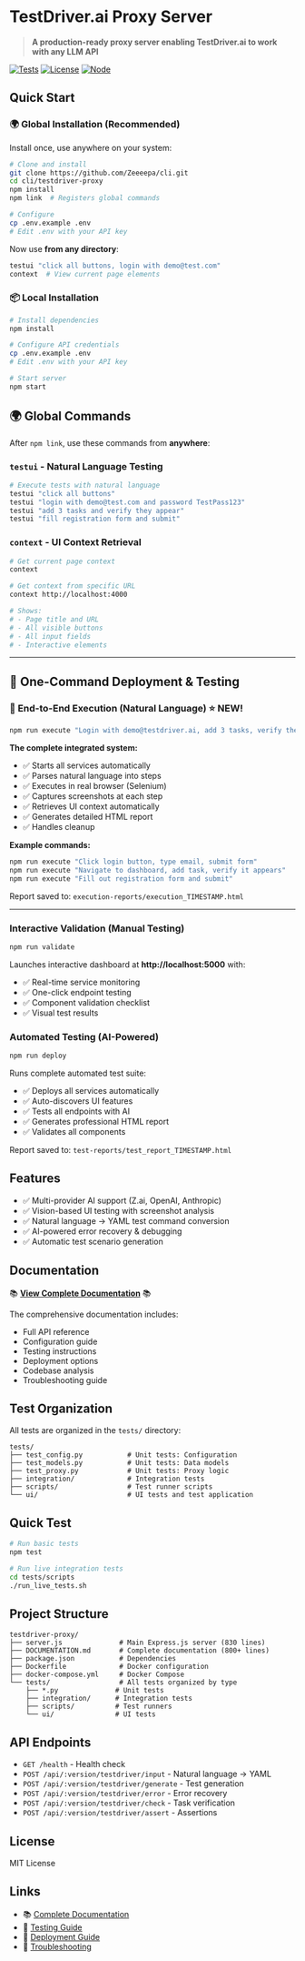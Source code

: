 # TestDriver.ai Proxy Server

> **A production-ready proxy server enabling TestDriver.ai to work with any LLM API**

[![Tests](https://img.shields.io/badge/tests-passing-brightgreen)]()
[![License](https://img.shields.io/badge/license-MIT-blue.svg)]()
[![Node](https://img.shields.io/badge/node-%3E%3D16-green)]()

## Quick Start

### 🌍 **Global Installation (Recommended)**
Install once, use anywhere on your system:

```bash
# Clone and install
git clone https://github.com/Zeeeepa/cli.git
cd cli/testdriver-proxy
npm install
npm link  # Registers global commands

# Configure
cp .env.example .env
# Edit .env with your API key
```

Now use **from any directory**:
```bash
testui "click all buttons, login with demo@test.com"
context  # View current page elements
```

### 📦 **Local Installation**
```bash
# Install dependencies
npm install

# Configure API credentials
cp .env.example .env
# Edit .env with your API key

# Start server
npm start
```

## 🌍 Global Commands

After `npm link`, use these commands from **anywhere**:

### **`testui` - Natural Language Testing**
```bash
# Execute tests with natural language
testui "click all buttons"
testui "login with demo@test.com and password TestPass123"
testui "add 3 tasks and verify they appear"
testui "fill registration form and submit"
```

### **`context` - UI Context Retrieval**
```bash
# Get current page context
context

# Get context from specific URL
context http://localhost:4000

# Shows:
# - Page title and URL
# - All visible buttons
# - All input fields
# - Interactive elements
```

---

## 🚀 One-Command Deployment & Testing

### **🎯 End-to-End Execution (Natural Language)** ⭐ NEW!
```bash
npm run execute "Login with demo@testdriver.ai, add 3 tasks, verify they appear"
```

**The complete integrated system:**
- ✅ Starts all services automatically
- ✅ Parses natural language into steps
- ✅ Executes in real browser (Selenium)
- ✅ Captures screenshots at each step
- ✅ Retrieves UI context automatically
- ✅ Generates detailed HTML report
- ✅ Handles cleanup

**Example commands:**
```bash
npm run execute "Click login button, type email, submit form"
npm run execute "Navigate to dashboard, add task, verify it appears"
npm run execute "Fill out registration form and submit"
```

Report saved to: `execution-reports/execution_TIMESTAMP.html`

---

### **Interactive Validation (Manual Testing)**
```bash
npm run validate
```

Launches interactive dashboard at **http://localhost:5000** with:
- ✅ Real-time service monitoring
- ✅ One-click endpoint testing
- ✅ Component validation checklist
- ✅ Visual test results

### **Automated Testing (AI-Powered)**
```bash
npm run deploy
```

Runs complete automated test suite:
- ✅ Deploys all services automatically
- ✅ Auto-discovers UI features
- ✅ Tests all endpoints with AI
- ✅ Generates professional HTML report
- ✅ Validates all components

Report saved to: `test-reports/test_report_TIMESTAMP.html`

## Features

- ✅ Multi-provider AI support (Z.ai, OpenAI, Anthropic)
- ✅ Vision-based UI testing with screenshot analysis
- ✅ Natural language → YAML test command conversion
- ✅ AI-powered error recovery & debugging
- ✅ Automatic test scenario generation

## Documentation

📚 **[View Complete Documentation](./DOCUMENTATION.md)** 📚

The comprehensive documentation includes:
- Full API reference
- Configuration guide
- Testing instructions
- Deployment options
- Codebase analysis
- Troubleshooting guide

## Test Organization

All tests are organized in the `tests/` directory:

```
tests/
├── test_config.py           # Unit tests: Configuration
├── test_models.py           # Unit tests: Data models
├── test_proxy.py            # Unit tests: Proxy logic
├── integration/             # Integration tests
├── scripts/                 # Test runner scripts
└── ui/                      # UI tests and test application
```

## Quick Test

```bash
# Run basic tests
npm test

# Run live integration tests
cd tests/scripts
./run_live_tests.sh
```

## Project Structure

```
testdriver-proxy/
├── server.js              # Main Express.js server (830 lines)
├── DOCUMENTATION.md       # Complete documentation (800+ lines)
├── package.json           # Dependencies
├── Dockerfile             # Docker configuration
├── docker-compose.yml     # Docker Compose
└── tests/                 # All tests organized by type
    ├── *.py              # Unit tests
    ├── integration/      # Integration tests
    ├── scripts/          # Test runners
    └── ui/               # UI tests
```

## API Endpoints

- `GET /health` - Health check
- `POST /api/:version/testdriver/input` - Natural language → YAML
- `POST /api/:version/testdriver/generate` - Test generation
- `POST /api/:version/testdriver/error` - Error recovery
- `POST /api/:version/testdriver/check` - Task verification
- `POST /api/:version/testdriver/assert` - Assertions

## License

MIT License

## Links

- 📚 [Complete Documentation](./DOCUMENTATION.md)
- 🧪 [Testing Guide](./DOCUMENTATION.md#testing)
- 🚀 [Deployment Guide](./DOCUMENTATION.md#deployment)
- 🐛 [Troubleshooting](./DOCUMENTATION.md#troubleshooting)
